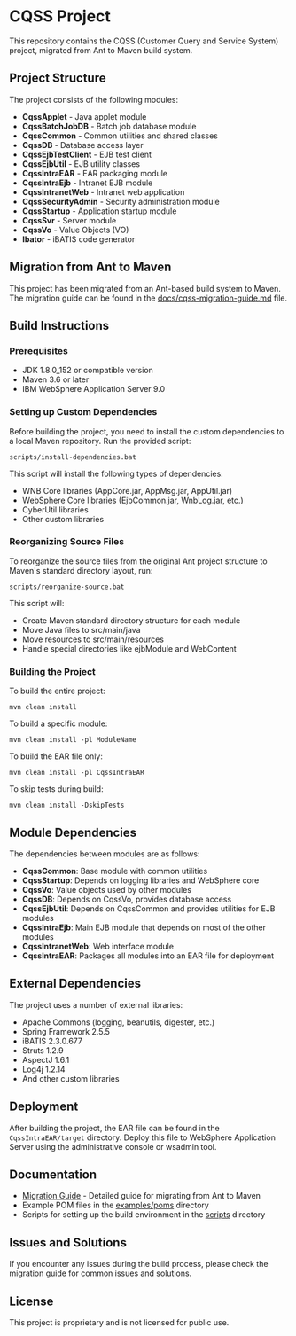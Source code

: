 # CQSS Project

This repository contains the CQSS (Customer Query and Service System) project, migrated from Ant to Maven build system.

## Project Structure

The project consists of the following modules:

- **CqssApplet** - Java applet module
- **CqssBatchJobDB** - Batch job database module
- **CqssCommon** - Common utilities and shared classes
- **CqssDB** - Database access layer
- **CqssEjbTestClient** - EJB test client
- **CqssEjbUtil** - EJB utility classes
- **CqssIntraEAR** - EAR packaging module
- **CqssIntraEjb** - Intranet EJB module
- **CqssIntranetWeb** - Intranet web application
- **CqssSecurityAdmin** - Security administration module
- **CqssStartup** - Application startup module
- **CqssSvr** - Server module
- **CqssVo** - Value Objects (VO)
- **Ibator** - iBATIS code generator

## Migration from Ant to Maven

This project has been migrated from an Ant-based build system to Maven. The migration guide can be found in the [docs/cqss-migration-guide.md](docs/cqss-migration-guide.md) file.

## Build Instructions

### Prerequisites

- JDK 1.8.0_152 or compatible version
- Maven 3.6 or later
- IBM WebSphere Application Server 9.0

### Setting up Custom Dependencies

Before building the project, you need to install the custom dependencies to a local Maven repository. Run the provided script:

```
scripts/install-dependencies.bat
```

This script will install the following types of dependencies:
- WNB Core libraries (AppCore.jar, AppMsg.jar, AppUtil.jar)
- WebSphere Core libraries (EjbCommon.jar, WnbLog.jar, etc.)
- CyberUtil libraries
- Other custom libraries

### Reorganizing Source Files

To reorganize the source files from the original Ant project structure to Maven's standard directory layout, run:

```
scripts/reorganize-source.bat
```

This script will:
- Create Maven standard directory structure for each module
- Move Java files to src/main/java
- Move resources to src/main/resources
- Handle special directories like ejbModule and WebContent

### Building the Project

To build the entire project:

```
mvn clean install
```

To build a specific module:

```
mvn clean install -pl ModuleName
```

To build the EAR file only:

```
mvn clean install -pl CqssIntraEAR
```

To skip tests during build:

```
mvn clean install -DskipTests
```

## Module Dependencies

The dependencies between modules are as follows:

- **CqssCommon**: Base module with common utilities
- **CqssStartup**: Depends on logging libraries and WebSphere core
- **CqssVo**: Value objects used by other modules
- **CqssDB**: Depends on CqssVo, provides database access
- **CqssEjbUtil**: Depends on CqssCommon and provides utilities for EJB modules
- **CqssIntraEjb**: Main EJB module that depends on most of the other modules
- **CqssIntranetWeb**: Web interface module
- **CqssIntraEAR**: Packages all modules into an EAR file for deployment

## External Dependencies

The project uses a number of external libraries:

- Apache Commons (logging, beanutils, digester, etc.)
- Spring Framework 2.5.5
- iBATIS 2.3.0.677
- Struts 1.2.9
- AspectJ 1.6.1
- Log4j 1.2.14
- And other custom libraries

## Deployment

After building the project, the EAR file can be found in the `CqssIntraEAR/target` directory. Deploy this file to WebSphere Application Server using the administrative console or wsadmin tool.

## Documentation

- [Migration Guide](docs/cqss-migration-guide.md) - Detailed guide for migrating from Ant to Maven
- Example POM files in the [examples/poms](examples/poms) directory
- Scripts for setting up the build environment in the [scripts](scripts) directory

## Issues and Solutions

If you encounter any issues during the build process, please check the migration guide for common issues and solutions.

## License

This project is proprietary and is not licensed for public use.
